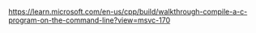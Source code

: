 https://learn.microsoft.com/en-us/cpp/build/walkthrough-compile-a-c-program-on-the-command-line?view=msvc-170